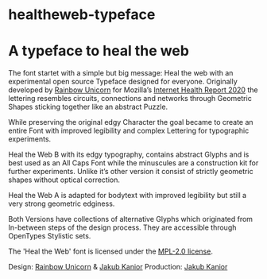 # healtheweb-typeface
<h1>A typeface to heal the web</h1>

The font startet with a simple but big message: Heal the web with an experimental open source Typeface designed for everyone. Originally developed by <a href="https://rainbow-unicorn.com" target="_blank" >Rainbow Unicorn</a> for Mozilla’s <a href="https://2020.internethealthreport.org/" target="_blank" >Internet Health Report 2020</a> the lettering resembles circuits, connections and networks through Geometric Shapes sticking together like an abstract Puzzle.

While preserving the original edgy Character the goal became to create an entire Font with improved legibility and complex Lettering for typographic experiments.

Heal the Web B with its edgy typography, contains abstract Glyphs and is best used as an All Caps Font while the minuscules are a construction kit for further experiments. Unlike it’s other version it consist of strictly geometric shapes without optical correction.

Heal the Web A is adapted for bodytext with improved legibility but still a very strong geometric edginess.

Both Versions have collections of alternative Glyphs which originated from In-between steps of the design process. They are accessible through OpenTypes Stylistic sets.

The 'Heal the Web' font is licensed under the <a href="https://www.mozilla.org/en-US/MPL/2.0/FAQ/" target="_blank">MPL-2.0 license</a>.

Design: <a href="https://rainbow-unicorn.com" target="_blank" >Rainbow Unicorn</a> &amp; <a href="http://www.flexn.de/" target="_blank" class="mobile-underline">Jakub Kanior</a>
Production: <a href="http://www.flexn.de/" target="_blank" >Jakub Kanior</a>
